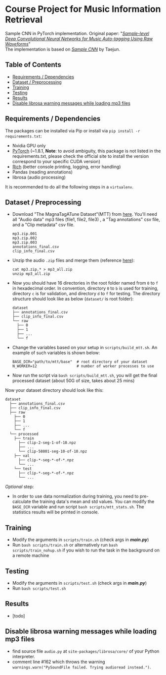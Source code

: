 # Course Project for Music Information Retrieval
Sample CNN in PyTorch implementation. Original paper: "[*Sample-level Deep
Convolutional Neural Networks for Music Auto-tagging Using Raw
Waveforms*][1]"  
The implementation is based on [*Sample CNN*][4] by Taejun.

## Table of Contents
* [Requirements / Dependencies](#requirements)
* [Dataset / Preprocessing](#preprocessing)
* [Training](#training)
* [Testing](#testing)
* [Results](#results)
* [Disable librosa warning messages while loading mp3 files](#librosaissue)

<a name="requirements"></a>
## Requirements / Dependencies
The packages can be installed via Pip or install via `pip install -r requirements.txt`:
* Nvidia GPU only
* [PyTorch][1] (~1.8.1, **Note**: to avoid ambiguity, this package is not listed in the requirements.txt, 
  please check the official site to install the version correspond to your specific CUDA version)
* [Rich][2] (better console printing, logging, error handling)
* Pandas (reading annotations)
* librosa (audio processing)

It is recommended to do all the following steps in a `virtualenv`.

<a name="preprocessing"></a>
## Dataset / Preprocessing
* Download "The MagnaTagATune Dataset"(MTT) from [here][5]. You'll need all "Audio data" mp3 files (file1, file2, file3) 
  , a "Tag annotations" csv file, and a "Clip metadata" csv file.
  ```shell
  mp3.zip.001
  mp3.zip.002
  mp3.zip.003
  annotations_final.csv
  clip_info_final.csv
  ```
* Unzip the audio `.zip` files and merge them (reference [here][6]):
  ```shell
  cat mp3.zip.* > mp3_all.zip
  unzip mp3_all.zip
  ```
* Now you should have 16 directories in the root folder named from `0` to `f` in hexadecimal order. 
  In convention, directory `0` to `b` is used for training, directory `c` is for validation, and 
  directory `d` to `f` for testing. The directory structure should look like as below 
  (`dataset/` is root folder):
  ```
  dataset
  ├── annotations_final.csv
  ├── clip_info_final.csv
  └── raw
    ├── 0
    ├── 1
    ├── ...
    └── f
  ```
* Change the variables based on your setup in `scripts/build_mtt.sh`. An example of such variables is shown below:
  ```shell
  BASE_DIR="path/to/mtt/base"  # root directory of your dataset
  N_WORKER=12                  # number of worker processes to use
  ```
* Now run the script via `bash scripts/build_mtt.sh`, you will get the final processed dataset 
  (about 50G of size, takes about 25 mins)
  
Now your dataset directory should look like this:
```
dataset
  ├── annotations_final.csv
  ├── clip_info_final.csv
  ├── raw
    ├── 0
    ├── 1
    ├── ...
    └── f
  └── processed
    ├── train
      ├── clip-2-seg-1-of-10.npz
      ├── ...
      └── clip-58801-seg-10-of-10.npz
    ├── val
      ├── clip-*-seg-*-of-*.npz
      └── ...
    └── test
      ├── clip-*-seg-*-of-*.npz
      └── ...
```

*Optional* step:
* In order to use data normalization during training, you need to pre-calculate the training data's mean 
  and std values. You can modify the `BASE_DIR` variable and run script `bash scripts/mtt_stats.sh`. 
  The statistics results will be printed in console.

<a name="training"></a>
## Training
* Modify the arguments in `scripts/train.sh` (check args in ***main.py***)
* Run `bash scripts/train.sh` or alternatively run `bash scripts/train_nohup.sh` 
  if you wish to run the task in the background on a remote machine

<a name="testing"></a>
## Testing
* Modify the arguments in `scripts/test.sh` (check args in ***main.py***)
* Run `bash scripts/test.sh`

<a name="results"></a>
## Results
* [todo]

<a name="librosaissue"></a>
## Disable librosa warning messages while loading mp3 files
* find source file `audio.py` at `site-packages/librosa/core/` of your Python interpreter.
* comment line #162 which throws the warning `warnings.warn("PySoundFile failed. Trying audioread instead.")`.


[1]: https://pytorch.org/
[2]: https://github.com/willmcgugan/rich
[3]: https://arxiv.org/abs/1703.01789
[4]: https://github.com/tae-jun/sample-cnn
[5]: https://mirg.city.ac.uk/codeapps/the-magnatagatune-dataset
[6]: https://github.com/keunwoochoi/magnatagatune-list